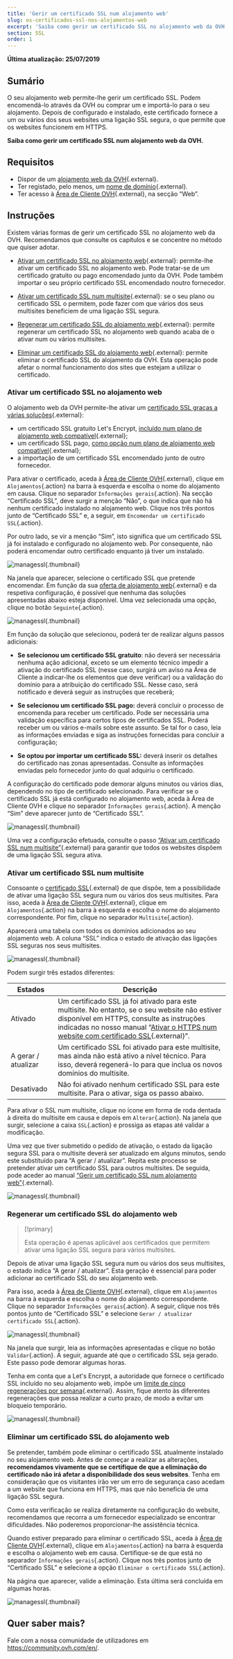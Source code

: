 ```yaml
---
title: 'Gerir um certificado SSL num alojamento web'
slug: os-certificados-ssl-nos-alojamentos-web
excerpt: 'Saiba como gerir um certificado SSL no alojamento web da OVH'
section: SSL
order: 1
---
```


**Última atualização: 25/07/2019**

## Sumário

O seu alojamento web permite-lhe gerir um certificado SSL. Podem encomendá-lo através da OVH ou comprar um e importá-lo para o seu alojamento. Depois de configurado e instalado, este certificado fornece a um ou vários dos seus websites uma ligação SSL segura, o que permite que os websites funcionem em HTTPS.

**Saiba como gerir um certificado SSL num alojamento web da OVH.**

## Requisitos

- Dispor de um [alojamento web da OVH](https://www.ovh.pt/alojamento-partilhado/){.external}.
- Ter registado, pelo menos, um [nome de domínio](https://www.ovh.pt/dominio/){.external}.
- Ter acesso à [Área de Cliente OVH](https://www.ovh.com/auth/?action=gotomanager){.external}, na secção “Web”.

## Instruções

Existem várias formas de gerir um certificado SSL no alojamento web da OVH. Recomendamos que consulte os capítulos e se concentre no método que quiser adotar.

- [Ativar um certificado SSL no alojamento web](https://docs.ovh.pt/hosting/os-certificados-ssl-nos-alojamentos-web/#ativar-um-certificado-SSL-no-alojamento-web){.external}: permite-lhe ativar um certificado SSL no alojamento web. Pode tratar-se de um certificado gratuito ou pago encomendado junto da OVH. Pode também importar o seu próprio certificado SSL encomendado noutro fornecedor.

- [Ativar um certificado SSL num multisite](https://docs.ovh.pt/hosting/os-certificados-ssl-nos-alojamentos-web/#ativar-um-certificado-SSL-num-multisite){.external}: se o seu plano ou certificado SSL o permitem, pode fazer com que vários dos seus multisites beneficiem de uma ligação SSL segura.

- [Regenerar um certificado SSL do alojamento web](https://docs.ovh.pt/hosting/os-certificados-ssl-nos-alojamentos-web/#regenerar-um-certificado-ssl-do-alojamento-web){.external}: permite regenerar um certificado SSL no alojamento web quando acaba de o ativar num ou vários multisites. 

- [Eliminar um certificado SSL do alojamento web](https://docs.ovh.pt/hosting/os-certificados-ssl-nos-alojamentos-web/#eliminar-um-certificado-ssl-do-alojamento-web){.external}: permite eliminar o certificado SSL do alojamento da OVH. Esta operação pode afetar o normal funcionamento dos sites que estejam a utilizar o certificado. 

### Ativar um certificado SSL no alojamento web

O alojamento web da OVH permite-lhe ativar um [certificado SSL graças a várias soluções](https://www.ovh.pt/ssl/){.external}:

- um certificado SSL gratuito Let's Encrypt, [incluído num plano de alojamento web compatível](https://www.ovh.pt/ssl/){.external};
- um certificado SSL pago, [como opção num plano de alojamento web compatível](https://www.ovh.pt/ssl/){.external};
- a importação de um certificado SSL encomendado junto de outro fornecedor.

Para ativar o certificado, aceda à [Área de Cliente OVH](https://www.ovh.com/auth/?action=gotomanager){.external}, clique em `Alojamentos`{.action} na barra à esquerda e escolha o nome do alojamento em causa. Clique no separador `Informações gerais`{.action}. Na secção “Certificado SSL”, deve surgir a menção “Não”, o que indica que não há nenhum certificado instalado no alojamento web. Clique nos três pontos junto de “Certificado SSL” e, a seguir, em `Encomendar um certificado SSL`{.action}.

Por outro lado, se vir a menção “Sim”, isto significa que um certificado SSL já foi instalado e configurado no alojamento web. Por consequente, não poderá encomendar outro certificado enquanto já tiver um instalado.

![managessl](images/manage-ssl-step1.png){.thumbnail}

Na janela que aparecer, selecione o certificado SSL que pretende encomendar. Em função da sua [oferta de alojamento web](https://www.ovh.pt/alojamento-partilhado/){.external} e da respetiva configuração, é possível que nenhuma das soluções apresentadas abaixo esteja disponível. Uma vez selecionada uma opção, clique no botão `Seguinte`{.action}.

![managessl](images/manage-ssl-step2.png){.thumbnail}

Em função da solução que selecionou, poderá ter de realizar alguns passos adicionais:

- **Se selecionou um certificado SSL gratuito**: não deverá ser necessária nenhuma ação adicional, exceto se um elemento técnico impedir a ativação do certificado SSL (nesse caso, surgirá um aviso na Área de Cliente a indicar-lhe os elementos que deve verificar) ou a validação do domínio para a atribuição do certificado SSL. Nesse caso, será notificado e deverá seguir as instruções que receberá;

- **Se selecionou um certificado SSL pago:** deverá concluir o processo de encomenda para receber um certificado. Pode ser necessária uma validação específica para certos tipos de certificados SSL. Poderá receber um ou vários e-mails sobre este assunto. Se tal for o caso, leia as informações enviadas e siga as instruções fornecidas para concluir a configuração;

- **Se optou por importar um certificado SSL:** deverá inserir os detalhes do certificado nas zonas apresentadas. Consulte as informações enviadas pelo fornecedor junto do qual adquiriu o certificado. 

A configuração do certificado pode demorar alguns minutos ou vários dias, dependendo no tipo de certificado selecionado. Para verificar se o certificado SSL já está configurado no alojamento web, aceda à Área de Cliente OVH e clique no separador `Informações gerais`{.action}. A menção “Sim” deve aparecer junto de “Certificado SSL”. 

![managessl](images/manage-ssl-step4.png){.thumbnail}

Uma vez a configuração efetuada, consulte o passo [“Ativar um certificado SSL num multisite”](https://docs.ovh.pt/hosting/os-certificados-ssl-nos-alojamentos-web/#ativar-um-certificado-ssl-num-multisite){.external} para garantir que todos os websites dispõem de uma ligação SSL segura ativa.

### Ativar um certificado SSL num multisite

Consoante o [certificado SSL](https://www.ovh.pt/ssl/){.external} de que dispõe, tem a possibilidade de ativar uma ligação SSL segura num ou vários dos seus multisites. Para isso, aceda à [Área de Cliente OVH](https://www.ovh.com/auth/?action=gotomanager){.external}, clique em `Alojamentos`{.action} na barra à esquerda e escolha o nome do alojamento correspondente. Por fim, clique no separador `Multisite`{.action}.

Aparecerá uma tabela com todos os domínios adicionados ao seu alojamento web. A coluna “SSL” indica o estado de ativação das ligações SSL seguras nos seus multisites. 

![managessl](images/manage-ssl-step5.png){.thumbnail}

Podem surgir três estados diferentes:

|Estados|Descrição|
|---|---|
|Ativado|Um certificado SSL já foi ativado para este multisite. No entanto, se o seu website não estiver disponível em HTTPS, consulte as instruções indicadas no nosso manual “[Ativar o HTTPS num website com certificado SSL](https://docs.ovh.com/pt/hosting/ativar-https-website-certificado-ssl/){.external}”.|
|A gerar / atualizar|Um certificado SSL foi ativado para este multisite, mas ainda não está ativo a nível técnico. Para isso, deverá regenerá-lo para que inclua os novos domínios do multisite.|
|Desativado|Não foi ativado nenhum certificado SSL para este multisite. Para o ativar, siga os passo abaixo.|

Para ativar o SSL num multisite, clique no ícone em forma de roda dentada à direita do multisite em causa e depois em `Alterar`{.action}. Na janela que surgir, selecione a caixa `SSL`{.action} e prossiga as etapas até validar a modificação.

Uma vez que tiver submetido o pedido de ativação, o estado da ligação segura SSL para o multisite deverá ser atualizado em alguns minutos, sendo este substituído para “A gerar / atualizar”. Repita este processo se pretender ativar um certificado SSL para outros multisites. De seguida, pode aceder ao manual [“Gerir um certificado SSL num alojamento web”](https://docs.ovh.com/pt/hosting/os-certificados-ssl-nos-alojamentos-web/){.external}.

![managessl](images/manage-ssl-step6.png){.thumbnail}

### Regenerar um certificado SSL do alojamento web

> [!primary]
>
> Esta operação é apenas aplicável aos certificados que permitem ativar uma ligação SSL segura para vários multisites.
>

Depois de ativar uma ligação SSL segura num ou vários dos seus multisites, o estado indica “A gerar / atualizar”. Esta geração é essencial para poder adicionar ao certificado SSL do seu alojamento web.

Para isso, aceda à [Área de Cliente OVH](https://www.ovh.com/auth/?action=gotomanager){.external}, clique em `Alojamentos` na barra à esquerda e escolha o nome do alojamento correspondente. Clique no separador `Informações gerais`{.action}. A seguir, clique nos três pontos junto de “Certificado SSL” e selecione `Gerar / atualizar certificado SSL`{.action}.

![managessl](images/manage-ssl-step7.png){.thumbnail}

Na janela que surgir, leia as informações apresentadas e clique no botão `Validar`{.action}. A seguir, aguarde até que o certificado SSL seja gerado. Este passo pode demorar algumas horas.

Tenha em conta que a Let's Encrypt, a autoridade que fornece o certificado SSL incluído no seu alojamento web, impõe um [limite de cinco regenerações por semana](https://letsencrypt.org/docs/rate-limits/){.external}. Assim, fique atento às diferentes regenerações que possa realizar a curto prazo, de modo a evitar um bloqueio temporário.

![managessl](images/manage-ssl-step8.png){.thumbnail}

### Eliminar um certificado SSL do alojamento web

Se pretender, também pode eliminar o certificado SSL atualmente instalado no seu alojamento web. Antes de começar a realizar as alterações, **recomendamos vivamente que se certifique de que a eliminação do certificado não irá afetar a disponibilidade dos seus websites**. Tenha em consideração que os visitantes irão ver um erro de segurança caso acedam a um website que funciona em HTTPS, mas que não beneficia de uma ligação SSL segura. 

Como esta verificação se realiza diretamente na configuração do website, recomendamos que recorra a um fornecedor especializado se encontrar dificuldades. Não poderemos proporcionar-lhe assistência técnica.

Quando estiver preparado para eliminar o certificado SSL, aceda à [Área de Cliente OVH](https://www.ovh.com/auth/?action=gotomanager){.external}, clique em `Alojamentos`{.action} na barra à esquerda e escolha o alojamento web em causa. Certifique-se de que está no separador `Informações gerais`{.action}. Clique nos três pontos junto de “Certificado SSL” e selecione a opção `Eliminar o certificado SSL`{.action}.

Na página que aparecer, valide a eliminação. Esta última será concluída em algumas horas. 

![managessl](images/manage-ssl-step9.png){.thumbnail}

## Quer saber mais?

Fale com a nossa comunidade de utilizadores em <https://community.ovh.com/en/>.
